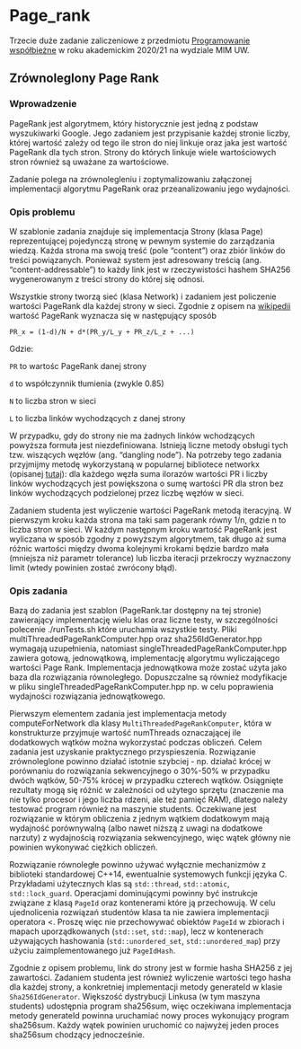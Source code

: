 # Page_rank

Trzecie duże zadanie zaliczeniowe z przedmiotu [Programowanie współbieżne](https://usosweb.mimuw.edu.pl/kontroler.php?_action=katalog2/przedmioty/pokazPrzedmiot&kod=1000-213bPW) w roku akademickim 2020/21 na wydziale MIM UW.

## Zrównoleglony Page Rank
### Wprowadzenie
PageRank jest algorytmem, który historycznie jest jedną z podstaw wyszukiwarki Google. Jego zadaniem jest przypisanie każdej stronie liczby, której wartość zależy od tego ile stron do niej linkuje oraz jaka jest wartość PageRank dla tych stron. Strony do których linkuje wiele wartościowych stron również są uważane za wartościowe.

Zadanie polega na zrównolegleniu i zoptymalizowaniu załączonej implementacji algorytmu PageRank oraz przeanalizowaniu jego wydajności.

### Opis problemu
W szablonie zadania znajduje się implementacja Strony (klasa Page) reprezentującej pojedynczą stronę w pewnym systemie do zarządzania wiedzą. Każda strona ma swoją treść (pole “content”) oraz zbiór linków do treści powiązanych. Ponieważ system jest adresowany treścią (ang. “content-addressable”) to każdy link jest w rzeczywistości hashem SHA256 wygenerowanym z treści strony do której się odnosi.

Wszystkie strony tworzą sieć (klasa Network) i zadaniem jest policzenie wartości PageRank dla każdej strony w sieci. Zgodnie z opisem na [wikipedii](https://pl.wikipedia.org/wiki/PageRank) wartość PageRank wyznacza się w następujący sposób

```PR_x = (1-d)/N + d*(PR_y/L_y + PR_z/L_z + ...)```

Gdzie:

```PR``` to wartośc PageRank danej strony 

```d``` to współczynnik tłumienia (zwykle 0.85)

```N``` to liczba stron w sieci

```L``` to liczba linków wychodzących z danej strony

W przypadku, gdy do strony nie ma żadnych linków wchodzących powyższa formuła jest niezdefiniowana. Istnieją liczne metody obsługi tych tzw. wiszących węzłów (ang. “dangling node”). Na potrzeby tego zadania przyjmijmy metodę wykorzystaną w popularnej bibliotece networkx (opisanej [tutaj](https://www.geeksforgeeks.org/page-rank-algorithm-implementation/)): dla każdego węzła suma ilorazów wartości PR i liczby linków wychodzących jest powiększona o sumę wartości PR dla stron bez linków wychodzących podzielonej przez liczbę węzłów w sieci.

Zadaniem studenta jest wyliczenie wartości PageRank metodą iteracyjną. W pierwszym kroku każda strona ma taki sam pagerank równy 1/n, gdzie n to liczba stron w sieci. W każdym następnym kroku wartość PageRank jest wyliczana w sposób zgodny z powyższym algorytmem, tak długo aż suma różnic wartości między dwoma kolejnymi krokami będzie bardzo mała (mniejsza niż parametr tolerance) lub liczba iteracji przekroczy wyznaczony limit (wtedy powinien zostać zwrócony błąd).

### Opis zadania
Bazą do zadania jest szablon (PageRank.tar dostępny na tej stronie) zawierający implementację wielu klas oraz liczne testy, w szczególności polecenie ./runTests.sh które uruchamia wszystkie testy. Pliki multiThreadedPageRankComputer.hpp oraz sha256IdGenerator.hpp wymagają uzupełnienia, natomiast singleThreadedPageRankComputer.hpp zawiera gotową, jednowątkową, implementację algorytmu wyliczającego wartości Page Rank. Implementacja jednowątkowa może zostać użyta jako baza dla rozwiązania równoległego. Dopuszczalne są również modyfikacje w pliku singleThreadedPageRankComputer.hpp np. w celu poprawienia wydajności rozwiązania jednowątkowego.

Pierwszym elementem zadania jest implementacja metody computeForNetwork dla klasy ```MultiThreadedPageRankComputer```, która w konstrukturze przyjmuje wartość numThreads oznaczającej ile dodatkowych wątków można wykorzystać podczas obliczeń. Celem zadania jest uzyskanie praktycznego przyspieszenia. Rozwiązanie zrównoleglone powinno działać istotnie szybciej - np. działać krócej w porównaniu do rozwiązania sekwencyjnego o 30%-50% w przypadku dwóch wątków, 50-75% krócej w przypadku czterech wątków. Osiągnięte rezultaty mogą się różnić w zależności od użytego sprzętu (znaczenie ma nie tylko procesor i jego liczba rdzeni, ale też pamięć RAM), dlatego należy testować program również na maszynie students. Oczekiwane jest rozwiązanie w którym obliczenia z jednym wątkiem dodatkowym mają wydajność porównywalną (albo nawet niższą z uwagi na dodatkowe narzuty) z wydajnością rozwiązania sekwencyjnego, więc wątek główny nie powinien wykonywać ciężkich obliczeń.

Rozwiązanie równoległe powinno używać wyłącznie mechanizmów z biblioteki standardowej C++14, ewentualnie systemowych funkcji języka C. Przykładami użytecznych klas są ```std::thread```, ```std::atomic```, ```std::lock_guard```. Operacjami dominującymi powinny być instrukcje związane z klasą ```PageId``` oraz kontenerami które ją przechowują. W celu ujednolicenia rozwiązań studentów klasa ta nie zawiera implementacji operatora <. Proszę więc nie przechowywać obiektów ```PageId``` w zbiorach i mapach uporządkowanych (```std::set```, ```std::map```), lecz w kontenerach używających hashowania (```std::unordered_set```, ```std::unordered_map```) przy użyciu zaimplementowanego już ```PageIdHash```.

Zgodnie z opisem problemu, link do strony jest w formie hasha SHA256 z jej zawartości. Zadaniem studenta jest również wyliczenie wartości tego hasha dla każdej strony, a konkretniej implementacji metody generateId w klasie ```Sha256IdGenerator```. Większość dystrybucji Linkusa (w tym maszyna students) udostępnia program sha256sum, więc oczekiwana implementacja metody generateId powinna uruchamiać nowy proces wykonujący program sha256sum. Każdy wątek powinien uruchomić co najwyżej jeden proces sha256sum chodzący jednocześnie.
